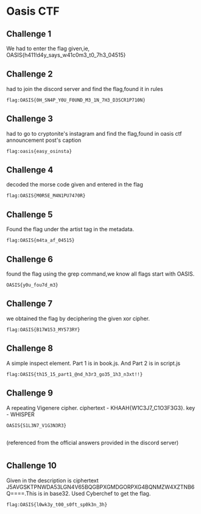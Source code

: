# Oasis CTF 

## Challenge 1
We had to enter the flag given,ie, OASIS{h411!d4y_says_w41c0m3_t0_7h3_04515}
##

## Challenge 2
had to join the discord server and find the flag,found it in rules
```
flag:OASIS{0H_SN4P_Y0U_F0UND_M3_1N_7H3_D3SCR1P710N}
```
##

## Challenge 3
had to go to cryptonite's instagram and find the flag,found in oasis ctf announcement post's caption
```
flag:oasis{easy_osinsta}
```
##

## Challenge 4
decoded the morse code given and entered in the flag
```
flag:OASIS{M0R5E_M4N1PU7470R}
```
##

## Challenge 5
Found the flag under the artist tag in the metadata.
```
flag:OASIS{m4ta_af_04515}
```
##

## Challenge 6
found the flag using the grep command,we know all flags start with OASIS.
```
OASIS{y0u_fou7d_m3}
```
##

## Challenge 7
we obtained the flag by deciphering the given xor cipher.
```
flag:OASIS{B17W153_MY573RY}
```
##

## Challenge 8
A simple inspect element. Part 1 is in book.js. And Part 2 is in script.js
```
flag:OASIS{th15_15_part1_@nd_h3r3_go35_1h3_n3xt!!}
```
##

## Challenge 9
A repeating Vigenere cipher. ciphertext - KHAAH{W1C3J7_C1O3F3G3}. key - WHISPER
```
OASIS{S1L3N7_V1G3N3R3}
```
##

(referenced from the official answers provided in the discord server)
#
## Challenge 10
Given in the description is ciphertext J5AVGSKTPNWDA53LGN4V65BQGBPXGMDGORPXG4BQNMZW4XZTNB6Q====.This is in base32. Used Cyberchef to get the flag.
```
flag:OASIS{l0wk3y_t00_s0ft_sp0k3n_3h}
```
##
